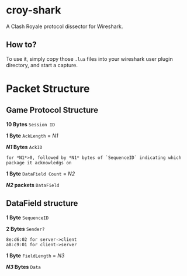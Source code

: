 # croy-shark
A Clash Royale protocol dissector for Wireshark.

## How to?
To use it, simply copy those `.lua` files into your wireshark user plugin directory, and start a capture.

# Packet Structure

## Game Protocol Structure

**10 Bytes** `Session ID`

**1 Byte** `AckLength` = *N1*

***N1* Bytes** `AckID`

    for *N1*>0, followed by *N1* bytes of `SequenceID` indicating which package it acknowledgs on

**1 Byte** `DataField Count` = *N2*

***N2* packets** `DataField`

## DataField structure
**1 Byte** `SequenceID`

**2 Bytes** `Sender?` 

    8e:d6:02 for server->client
    a8:c9:01 for client->server

**1 Byte** `FieldLength` = *N3*

***N3* Bytes** `Data`
